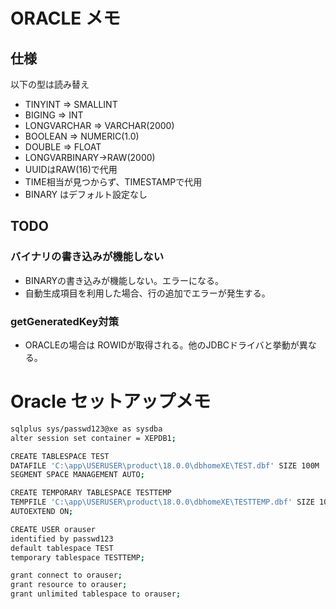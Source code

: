 # ORACLE メモ

## 仕様

以下の型は読み替え

- TINYINT => SMALLINT
- BIGING => INT
- LONGVARCHAR => VARCHAR(2000)
- BOOLEAN => NUMERIC(1.0)
- DOUBLE => FLOAT
- LONGVARBINARY->RAW(2000)
- UUIDはRAW(16)で代用
- TIME相当が見つからず、TIMESTAMPで代用
- BINARY はデフォルト設定なし

## TODO

### バイナリの書き込みが機能しない

- BINARYの書き込みが機能しない。エラーになる。
- 自動生成項目を利用した場合、行の追加でエラーが発生する。

### getGeneratedKey対策

- ORACLEの場合は ROWIDが取得される。他のJDBCドライバと挙動が異なる。

# Oracle セットアップメモ

```sh
sqlplus sys/passwd123@xe as sysdba
alter session set container = XEPDB1;
```

```sh
CREATE TABLESPACE TEST
DATAFILE 'C:\app\USERUSER\product\18.0.0\dbhomeXE\TEST.dbf' SIZE 100M
SEGMENT SPACE MANAGEMENT AUTO;
```

```sh
CREATE TEMPORARY TABLESPACE TESTTEMP
TEMPFILE 'C:\app\USERUSER\product\18.0.0\dbhomeXE\TESTTEMP.dbf' SIZE 100M
AUTOEXTEND ON;
```

```sh
CREATE USER orauser
identified by passwd123
default tablespace TEST
temporary tablespace TESTTEMP;
```

```sh
grant connect to orauser;
grant resource to orauser;
grant unlimited tablespace to orauser;
```

